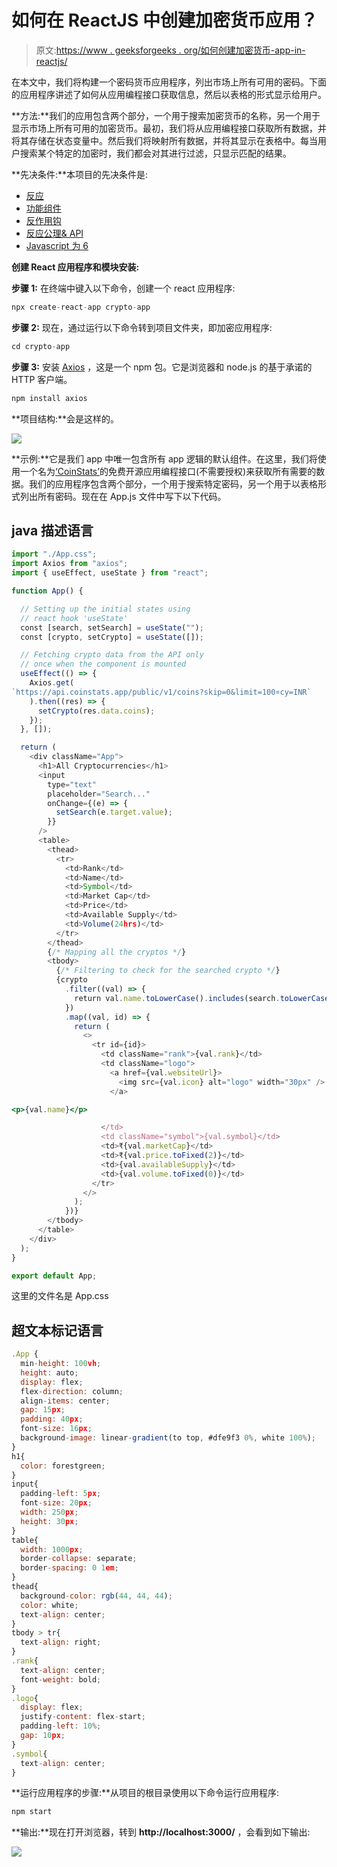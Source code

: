 # 如何在 ReactJS 中创建加密货币应用？

> 原文:[https://www . geeksforgeeks . org/如何创建加密货币-app-in-reactjs/](https://www.geeksforgeeks.org/how-to-create-a-cryptocurrency-app-in-reactjs/)

在本文中，我们将构建一个密码货币应用程序，列出市场上所有可用的密码。下面的应用程序讲述了如何从应用编程接口获取信息，然后以表格的形式显示给用户。

**方法:**我们的应用包含两个部分，一个用于搜索加密货币的名称，另一个用于显示市场上所有可用的加密货币。最初，我们将从应用编程接口获取所有数据，并将其存储在状态变量中。然后我们将映射所有数据，并将其显示在表格中。每当用户搜索某个特定的加密时，我们都会对其进行过滤，只显示匹配的结果。

**先决条件:**本项目的先决条件是:

*   [反应](https://www.geeksforgeeks.org/react-js-introduction-working/)
*   [功能组件](https://www.geeksforgeeks.org/reactjs-functional-components/)
*   [反作用钩](https://www.geeksforgeeks.org/introduction-to-react-hooks/)
*   [反应公理& API](https://www.geeksforgeeks.org/how-to-make-get-call-to-an-api-using-axios-in-javascript/)
*   [Javascript 为 6](https://www.geeksforgeeks.org/introduction-to-es6/)

**创建 React 应用程序和模块安装:**

**步骤 1:** 在终端中键入以下命令，创建一个 react 应用程序:

```jsx
npx create-react-app crypto-app
```

**步骤 2:** 现在，通过运行以下命令转到项目文件夹，即加密应用程序:

```jsx
cd crypto-app
```

**步骤 3:** 安装 [Axios](https://www.npmjs.com/package/axios) ，这是一个 npm 包。它是浏览器和 node.js 的基于承诺的 HTTP 客户端。

```jsx
npm install axios
```

**项目结构:**会是这样的。

![](img/7b1c0c6117bd2b313b8b107e4c395399.png)

**示例:**它是我们 app 中唯一包含所有 app 逻辑的默认组件。在这里，我们将使用一个名为[‘CoinStats’](https://documenter.getpostman.com/view/5734027/RzZ6Hzr3?version=latest)的免费开源应用编程接口(不需要授权)来获取所有需要的数据。我们的应用程序包含两个部分，一个用于搜索特定密码，另一个用于以表格形式列出所有密码。现在在 App.js 文件中写下以下代码。

## java 描述语言

```jsx
import "./App.css";
import Axios from "axios";
import { useEffect, useState } from "react";

function App() {

  // Setting up the initial states using
  // react hook 'useState'
  const [search, setSearch] = useState("");
  const [crypto, setCrypto] = useState([]);

  // Fetching crypto data from the API only
  // once when the component is mounted
  useEffect(() => {
    Axios.get(
`https://api.coinstats.app/public/v1/coins?skip=0&limit=100¤cy=INR`
    ).then((res) => {
      setCrypto(res.data.coins);
    });
  }, []);

  return (
    <div className="App">
      <h1>All Cryptocurrencies</h1>
      <input
        type="text"
        placeholder="Search..."
        onChange={(e) => {
          setSearch(e.target.value);
        }}
      />
      <table>
        <thead>
          <tr>
            <td>Rank</td>
            <td>Name</td>
            <td>Symbol</td>
            <td>Market Cap</td>
            <td>Price</td>
            <td>Available Supply</td>
            <td>Volume(24hrs)</td>
          </tr>
        </thead>
        {/* Mapping all the cryptos */}
        <tbody>
          {/* Filtering to check for the searched crypto */}
          {crypto
            .filter((val) => {
              return val.name.toLowerCase().includes(search.toLowerCase());
            })
            .map((val, id) => {
              return (
                <>
                  <tr id={id}>
                    <td className="rank">{val.rank}</td>
                    <td className="logo">
                      <a href={val.websiteUrl}>
                        <img src={val.icon} alt="logo" width="30px" />
                      </a>

<p>{val.name}</p>

                    </td>
                    <td className="symbol">{val.symbol}</td>
                    <td>₹{val.marketCap}</td>
                    <td>₹{val.price.toFixed(2)}</td>
                    <td>{val.availableSupply}</td>
                    <td>{val.volume.toFixed(0)}</td>
                  </tr>
                </>
              );
            })}
        </tbody>
      </table>
    </div>
  );
}

export default App;
```

这里的文件名是 App.css

## 超文本标记语言

```jsx
.App {
  min-height: 100vh;
  height: auto;
  display: flex;
  flex-direction: column;
  align-items: center;
  gap: 15px;
  padding: 40px;
  font-size: 16px;
  background-image: linear-gradient(to top, #dfe9f3 0%, white 100%);
}
h1{
  color: forestgreen;
}
input{
  padding-left: 5px;
  font-size: 20px;
  width: 250px;
  height: 30px;
}
table{
  width: 1000px;
  border-collapse: separate;
  border-spacing: 0 1em;
}
thead{
  background-color: rgb(44, 44, 44);
  color: white;
  text-align: center;
}
tbody > tr{
  text-align: right;
}
.rank{
  text-align: center;
  font-weight: bold;
}
.logo{
  display: flex;
  justify-content: flex-start;
  padding-left: 10%;
  gap: 10px;
}
.symbol{
  text-align: center;
}
```

**运行应用程序的步骤:**从项目的根目录使用以下命令运行应用程序:

```jsx
npm start
```

**输出:**现在打开浏览器，转到 **http://localhost:3000/** ，会看到如下输出:

![](img/4b8c0048f2b0dffcafbcb32b8cd8ced7.png)